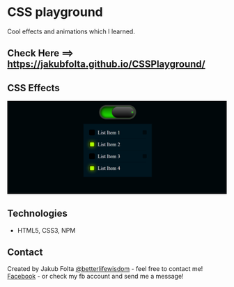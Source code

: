 # CSS playground
Cool effects and animations which I learned.

## Check Here ==> https://jakubfolta.github.io/CSSPlayground/

## CSS Effects
![Css effects](./images/css-effects.png)

## Technologies
* HTML5, CSS3, NPM

## Contact
Created by Jakub Folta [@betterlifewisdom](https://www.betterlifewisdom.com/) - feel free to contact me!<br/>
[Facebook](https://www.facebook.com/jakub.folta.58) - or check my fb account and send me a message!

